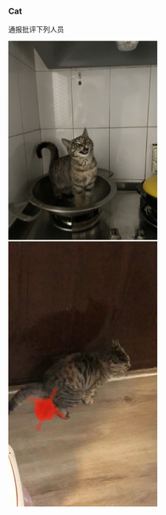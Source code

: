 
### Cat
通报批评下列人员

<img src="/Assets/1757.jpg" width="300">
<img src="/Assets/Dung.jpg" width="300">
